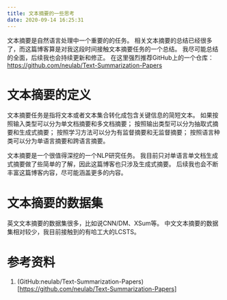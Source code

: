 ```yaml
---
title: 文本摘要的一些思考
date: 2020-09-14 16:25:31
---
```


文本摘要是自然语言处理中一个重要的的任务。
相关文本摘要的总结已经很多了，而这篇博客算是对我这段时间接触文本摘要任务的一个总结。
我尽可能总结的全面，后续我也会持续更新和修正。
在这里强烈推荐GitHub上的一个仓库：https://github.com/neulab/Text-Summarization-Papers

# 文本摘要的定义
文本摘要任务是指将文本或者文本集合转化成包含关键信息的简短文本。
如果按照输入类型可以分为单文档摘要和多文档摘要；
按照输出类型可以分为抽取式摘要和生成式摘要；
按照学习方法可以分为有监督摘要和无监督摘要；
按照语言种类可以分为单语言摘要和跨语言摘要。

文本摘要是一个很值得深挖的一个NLP研究任务。
我目前只对单语言单文档生成式摘要做了些简单的了解，因此这篇博客也只涉及生成式摘要。
后续我也会不断丰富这篇博客内容，尽可能涵盖更多的内容。


# 文本摘要的数据集
英文文本摘要的数据集很多，比如说CNN/DM、XSum等。
中文文本摘要的数据集相对较少，我目前接触到的有哈工大的LCSTS。



# 参考资料
1. (GitHub:neulab/Text-Summarization-Papers)[https://github.com/neulab/Text-Summarization-Papers]
